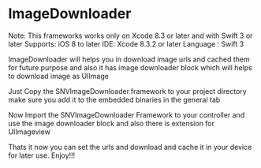 # ImageDownloader
Note: This frameworks works only on Xcode 8.3 or later and with Swift 3 or later
Supports: iOS 8 to later
IDE: Xcode 8.3.2 or later
Language : Swift 3

ImageDownloader will helps you in download image urls and cached them for future purpose and also it has image downloader block which will helps to download image as UIImage

Just Copy the SNVImageDownloader.framework to your project directory make sure you add it to the embedded binaries in the general tab

Now Import the SNVImageDownloader Framework to your controller and use the image downloader block and also there is extension for UIImageview

Thats it now you can set the urls and download and cache it in your device for later use.
Enjoy!!!
